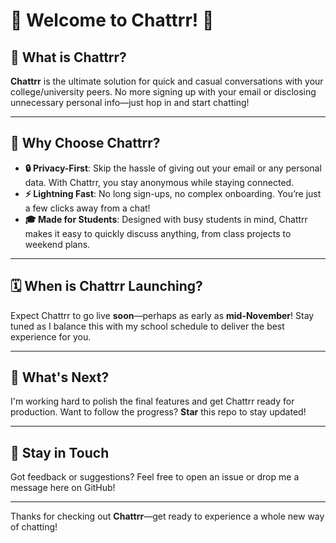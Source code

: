 # 🎉 Welcome to **Chattrr**! 🎉

## 💬 What is Chattrr?

**Chattrr** is the ultimate solution for quick and casual conversations with your college/university peers. No more signing up with your email or disclosing unnecessary personal info—just hop in and start chatting!

---

## 🚀 Why Choose Chattrr?

- **🔒 Privacy-First**: Skip the hassle of giving out your email or any personal data. With Chattrr, you stay anonymous while staying connected.
- **⚡ Lightning Fast**: No long sign-ups, no complex onboarding. You’re just a few clicks away from a chat!
- **🎓 Made for Students**: Designed with busy students in mind, Chattrr makes it easy to quickly discuss anything, from class projects to weekend plans.
  
---

## 🗓️ When is Chattrr Launching?

Expect Chattrr to go live **soon**—perhaps as early as **mid-November**! Stay tuned as I balance this with my school schedule to deliver the best experience for you.

---

## 🚧 What's Next?

I'm working hard to polish the final features and get Chattrr ready for production. Want to follow the progress? **Star** this repo to stay updated!

---

## 📩 Stay in Touch

Got feedback or suggestions? Feel free to open an issue or drop me a message here on GitHub!

---

Thanks for checking out **Chattrr**—get ready to experience a whole new way of chatting!
